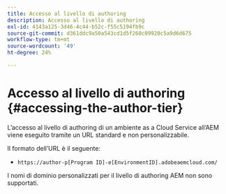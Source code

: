 ```yaml
---
title: Accesso al livello di authoring
description: Accesso al livello di authoring
exl-id: 4143a125-3d46-4c44-b52c-f55c5194fb9c
source-git-commit: d361ddc9a50a543cd1d5f260c09920c5a9d6d675
workflow-type: tm+mt
source-wordcount: '49'
ht-degree: 24%

---
```


# Accesso al livello di authoring {#accessing-the-author-tier}

L’accesso al livello di authoring di un ambiente as a Cloud Service all’AEM viene eseguito tramite un URL standard e non personalizzabile.

Il formato dell’URL è il seguente:

* `https://author-p[Program ID]-e[EnvironmentID].adobeaemcloud.com/`

I nomi di dominio personalizzati per il livello di authoring AEM non sono supportati.
